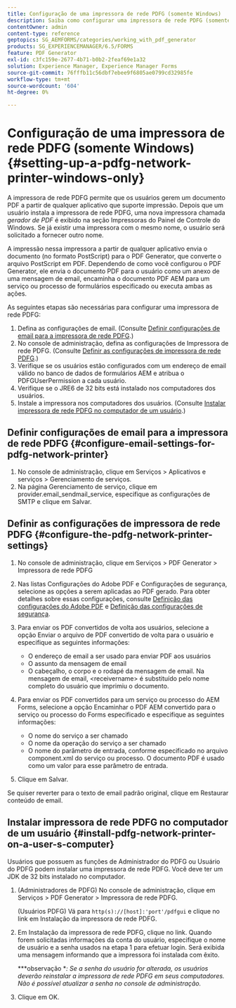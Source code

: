 ```yaml
---
title: Configuração de uma impressora de rede PDFG (somente Windows)
description: Saiba como configurar uma impressora de rede PDFG (somente Windows )
contentOwner: admin
content-type: reference
geptopics: SG_AEMFORMS/categories/working_with_pdf_generator
products: SG_EXPERIENCEMANAGER/6.5/FORMS
feature: PDF Generator
exl-id: c3fc159e-2677-4b71-b0b2-2feaf69e1a32
solution: Experience Manager, Experience Manager Forms
source-git-commit: 76fffb11c56dbf7ebee9f6805ae0799cd32985fe
workflow-type: tm+mt
source-wordcount: '604'
ht-degree: 0%

---
```


# Configuração de uma impressora de rede PDFG (somente Windows) {#setting-up-a-pdfg-network-printer-windows-only}

A impressora de rede PDFG permite que os usuários gerem um documento PDF a partir de qualquer aplicativo que suporte impressão. Depois que um usuário instala a impressora de rede PDFG, uma nova impressora chamada *gerador de PDF* é exibido na seção Impressoras do Painel de Controle do Windows. Se já existir uma impressora com o mesmo nome, o usuário será solicitado a fornecer outro nome.

A impressão nessa impressora a partir de qualquer aplicativo envia o documento (no formato PostScript) para o PDF Generator, que converte o arquivo PostScript em PDF. Dependendo de como você configurou o PDF Generator, ele envia o documento PDF para o usuário como um anexo de uma mensagem de email, encaminha o documento PDF AEM para um serviço ou processo de formulários especificado ou executa ambas as ações.

As seguintes etapas são necessárias para configurar uma impressora de rede PDFG:

1. Defina as configurações de email. (Consulte [Definir configurações de email para a impressora de rede PDFG](setting-pdfg-network-printer-windows.md#configure-email-settings-for-pdfg-network-printer).)
1. No console de administração, defina as configurações de Impressora de rede PDFG. (Consulte [Definir as configurações de impressora de rede PDFG](setting-pdfg-network-printer-windows.md#configure-the-pdfg-network-printer-settings).)
1. Verifique se os usuários estão configurados com um endereço de email válido no banco de dados de formulários AEM e atribua o PDFGUserPermission a cada usuário. <!-- Fix broken link See Setting up and organizing users -->
1. Verifique se o JRE6 de 32 bits está instalado nos computadores dos usuários.
1. Instale a impressora nos computadores dos usuários. (Consulte [Instalar impressora de rede PDFG no computador de um usuário](setting-pdfg-network-printer-windows.md#install-pdfg-network-printer-on-a-user-s-computer).)

## Definir configurações de email para a impressora de rede PDFG {#configure-email-settings-for-pdfg-network-printer}

1. No console de administração, clique em Serviços > Aplicativos e serviços > Gerenciamento de serviços.
1. Na página Gerenciamento de serviço, clique em provider.email_sendmail_service, especifique as configurações de SMTP e clique em Salvar.

## Definir as configurações de impressora de rede PDFG {#configure-the-pdfg-network-printer-settings}

1. No console de administração, clique em Serviços > PDF Generator > Impressora de rede PDFG
1. Nas listas Configurações do Adobe PDF e Configurações de segurança, selecione as opções a serem aplicadas ao PDF gerado. Para obter detalhes sobre essas configurações, consulte [Definição das configurações do Adobe PDF](/help/forms/using/admin-help/configuring-pdf-settings.md#configuring-adobe-pdf-settings) e [Definição das configurações de segurança](/help/forms/using/admin-help/configuring-security-settings.md#configuring-security-settings).
1. Para enviar os PDF convertidos de volta aos usuários, selecione a opção Enviar o arquivo de PDF convertido de volta para o usuário e especifique as seguintes informações:

   * O endereço de email a ser usado para enviar PDF aos usuários
   * O assunto da mensagem de email
   * O cabeçalho, o corpo e o rodapé da mensagem de email. Na mensagem de email, &lt;receivername> é substituído pelo nome completo do usuário que imprimiu o documento.

1. Para enviar os PDF convertidos para um serviço ou processo do AEM Forms, selecione a opção Encaminhar o PDF AEM convertido para o serviço ou processo do Forms especificado e especifique as seguintes informações:

   * O nome do serviço a ser chamado
   * O nome da operação do serviço a ser chamado
   * O nome do parâmetro de entrada, conforme especificado no arquivo component.xml do serviço ou processo. O documento PDF é usado como um valor para esse parâmetro de entrada.

1. Clique em Salvar.

Se quiser reverter para o texto de email padrão original, clique em Restaurar conteúdo de email.

## Instalar impressora de rede PDFG no computador de um usuário {#install-pdfg-network-printer-on-a-user-s-computer}

Usuários que possuem as funções de Administrador do PDFG ou Usuário do PDFG podem instalar uma impressora de rede PDFG. Você deve ter um JDK de 32 bits instalado no computador.

1. (Administradores de PDFG) No console de administração, clique em Serviços > PDF Generator > Impressora de rede PDFG.

   (Usuários PDFG) Vá para `http(s)://[host]:'port'/pdfgui` e clique no link em Instalação da impressora de rede PDFG.

1. Em Instalação da impressora de rede PDFG, clique no link. Quando forem solicitadas informações da conta do usuário, especifique o nome de usuário e a senha usados na etapa 1 para efetuar login. Será exibida uma mensagem informando que a impressora foi instalada com êxito.

   ***observação **: Se a senha do usuário for alterada, os usuários deverão reinstalar a impressora de rede PDFG em seus computadores. Não é possível atualizar a senha no console de administração.*

1. Clique em OK.
